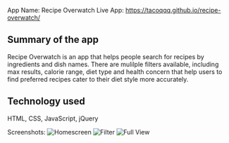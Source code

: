 App Name: Recipe Overwatch
Live App: https://tacoqqq.github.io/recipe-overwatch/

<h2>Summary of the app</h2>
Recipe Overwatch is an app that helps people search for recipes by ingredients and dish names. 
There are mulilple filters available, including max results, calorie range, diet type and health concern that help users to find preferred recipes cater to their diet style more accurately.

<h2>Technology used</h2>
HTML, CSS, JavaScript, jQuery

Screenshots: 
![Homescreen](https://i.ibb.co/Lv54vxP/Screen-Shot-2019-12-07-at-12-16-15-PM.jpg)
![Filter](https://i.ibb.co/8jbzmYh/Screen-Shot-2019-12-07-at-12-16-47-PM.jpg)
![Full View](https://i.ibb.co/PF2m3YX/screencapture-tacoqqq-github-io-recipe-overwatch-2019-12-07-12-20-31.png)